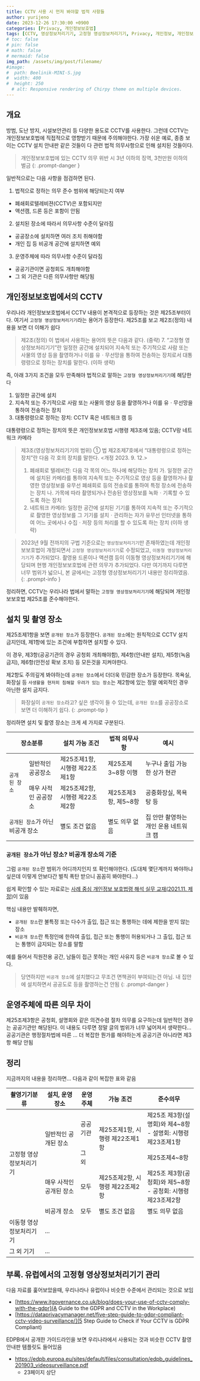 ```yaml
---
title: CCTV 사용 시 먼저 봐야할 법적 사항들
author: yurijeno
date: 2023-12-26 17:30:00 +0900
categories: [Privacy, 개인정보보호법]
tags: [CCTV, 영상정보처리기기, 고정형 영상정보처리기기, Privacy, 개인정보, 개인정보보호법, 개인정보보호법 시행령, EU-GDPR, GDPR]
# toc: false
# pin: false
# math: false
# mermaid: false
img_path: /assets/img/post/filename/
#image:
#  path: Beelinik-MINI-S.jpg
#  width: 400
#  height: 250
  # alt: Responsive rendering of Chirpy theme on multiple devices.
---
```



## 개요


방범, 도난 방지, 시설보안관리 등 다양한 용도로 CCTV를 사용한다. 그런데 CCTV는 개인정보보호법에 직접적으로 영향받기 때문에 주의해야한다. 가장 쉬운 예로, 종종 보이는 CCTV 설치 안내판 같은 것들이 다 관련 법적 의무사항으로 인해 설치된 것들이다.

> 개인정보보호법에 있는 CCTV 의무 위반 시 3년 이하의 징역, 3천만원 이하의 벌금
{: .prompt-danger }


일반적으로는 다음 사항을 점검하면 된다.
1. 법적으로 정하는 의무 준수 범위에 해당되는지 여부
  - 폐쇄회로텔레비젼(CCTV)은 포함되지만
  - 액션캠, 드론 등은 포함이 안됨
2. 설치된 장소에 따라서 의무사항 수준이 달라짐
  - 공공장소에 설치하면 여러 조치 취해야함
  - 개인 집 등 비공개 공간에 설치하면 예외
3. 운영주체에 따라 의무사항 수준이 달라짐
  - 공공기관이면 공청회도 개최해야함
  - 그 외 기관은 다른 의무사항만 해당됨


## 개인정보보호법에서의 CCTV

우리나라 개인정보보호법에서 CCTV 내용이 본격적으로 등장하는 것은 제25조부터이다. 여기서 `고정형 영상정보처리기기`라는 용어가 등장한다. 제25조를 보고 제2조(정의) 내용을 보면 더 이해가 쉽다

> 제2조(정의) 이 법에서 사용하는 용어의 뜻은 다음과 같다.
> (중략)
> 7\. “고정형 영상정보처리기기”란 일정한 공간에 설치되어 지속적 또는 주기적으로 사람 또는 사물의 영상 등을 촬영하거나 이를 유ㆍ무선망을 통하여 전송하는 장치로서 대통령령으로 정하는 장치를 말한다.
> (이하 생략)


즉, 아래 3가지 조건을 모두 만족해야 법적으로 말하는 `고정형 영상정보처리기기`에 해당한다
1. 일정한 공간에 설치
2. 지속적 또는 주기적으로 사람 또는 사물의 영상 등을 촬영하거나 이를 유ㆍ무선망을 통하여 전송하는 장치
3. 대통령령으로 정하는 장치: CCTV 혹은 네트워크 캠 등


대통령령으로 정하는 장치의 뜻은 개인정보보호법 시행령 제3조에 있음; CCTV랑 네트워크 카메라

> 제3조(영상정보처리기기의 범위) ① 법 제2조제7호에서 “대통령령으로 정하는 장치”란 다음 각 호의 장치를 말한다. <개정 2023. 9. 12.>
>   1. 폐쇄회로 텔레비전: 다음 각 목의 어느 하나에 해당하는 장치
>     가. 일정한 공간에 설치된 카메라를 통하여 지속적 또는 주기적으로 영상 등을 촬영하거나 촬영한 영상정보를 유무선 폐쇄회로 등의 전송로를 통하여 특정 장소에 전송하는 장치
>     나. 가목에 따라 촬영되거나 전송된 영상정보를 녹화ㆍ기록할 수 있도록 하는 장치
>   2. 네트워크 카메라: 일정한 공간에 설치된 기기를 통하여 지속적 또는 주기적으로 촬영한 영상정보를 그 기기를 설치ㆍ관리하는 자가 유무선 인터넷을 통하여 어느 곳에서나 수집ㆍ저장 등의 처리를 할 수 있도록 하는 장치
>   (이하 생략)


> 2023년 9월 전까지의 구법 기준으로는 `영상정보처리기기`만 존재하였는데 개인정보보호법이 개정되면서 `고정형 영상정보처리기기`로 수정되었고, `이동형 영상정보처리기기`가 추가되었다. 촬영용 드론이나 액션캠 등이 이동형 영상정보처리기기에 해당되며 현행 개인정보보호법에 관련 의무가 추가되었다. 다만 여기까지 다루면 너무 범위가 넓으니, 본 글에서는 고정형 영상정보처리기기 내용만 정리하였음.
{: .prompt-info }


정리하면, CCTV는 우리나라 법에서 말하는 `고정형 영상정보처리기기`에 해당되며 개인정보보호법 제25조를 준수해야한다.


## 설치 및 촬영 장소

제25조제1항을 보면 `공개된 장소`가 등장한다. `공개된 장소`에는 원칙적으로 CCTV 설치 금지인데, 제1항에 있는 조건에 부합하면 설치할 수 있다.

이 경우, 제3항(공공기관의 경우 공청회 개최해야함), 제4항(안내판 설치), 제5항(녹음 금지), 제6항(안전성 확보 조치) 등 모든것을 지켜야한다.

제2항도 주의깊게 봐야하는데 `공개된 장소`에서 더더욱 민감한 장소가 등장한다. 목욕실, 화장실 등 `사생활을 현저히 침해할 우려가 있는 장소`는 제2항에 있는 정말 예외적인 경우 아닌한 설치 금지다.

> 화장실이 `공개된 장소`라고? 싶은 생각이 들 수 있는데, `공개된 장소`를 공공장소로 보면 더 이해하기 쉽다.
{: .prompt-tip }


정리하면 설치 및 촬영 장소는 크게 세 가지로 구분된다.

<table>
<thead>
  <tr>
    <th colspan="2">장소분류</th>
    <th>설치 가능 조건</th>
    <th>법적 의무사항</th>
    <th>예시</th>
  </tr>
</thead>
<tbody>
  <tr>
    <td rowspan="2"><code>공개된 장소</code></td>
    <td>일반적인 공공장소</td>
    <td>제25조제1항, 시행령 제22조제1항</td>
    <td>제25조제3~8항 이행</td>
    <td>누구나 출입 가능한 상가 현관</td>
  </tr>
  <tr>
    <td>매우 사적인 공공장소</td>
    <td>제25조제2항, 시행령 제22조제2항</td>
    <td>제25조제3항, 제5~8항</td>
    <td>공중화장실, 목욕탕 등</td>
  </tr>
  <tr>
    <td colspan="2"><code>공개된 장소</code>가 아닌 비공개 장소</td>
    <td>별도 조건 없음</td>
    <td>별도 의무 없음</td>
    <td>집 안만 촬영하는 개인 운용 네트워크 캠</td>
  </tr>
</tbody>
</table>

### `공개된 장소`가 아닌 장소? 비공개 장소의 기준

그럼 `공개된 장소`란 범위가 어디까지인지 또 확인해야한다. (도대체 몇단계까지 봐야하냐 싶은데 이렇게 안보다간 벌칙 폭탄 받으니 꼼꼼히 봐야한다...)

쉽게 확인할 수 있는 자료로는 [사례 중심 개인정보 보호법령 해석 실무 교재(2021.11. 제정)](https://www.privacy.go.kr/front/bbs/bbsView.do?bbsNo=BBSMSTR_000000000049&bbscttNo=12913)이 있음


핵심 내용만 발췌하자면,
- `공개된 장소`란 불특정 또는 다수가 출입, 접근 또는 통행하는 데에 제한을 받지 않는 장소
- `비공개 장소`란 특정인에 한하여 출입, 접근 또는 통행이 허용되거나 그 출입, 접근 또는 통행이 금지되는 장소를 말함

예를 들어서 직원전용 공간, 남들이 접근 못하는 개인 사유지 등은 `비공개 장소`로 볼 수 있다.

> 당연하지만 `비공개 장소`에 설치했다고 무조건 면책권이 부여되는건 아님. 내 집안에 설치하면서 공공도로 등을 촬영하는건 안됨
{: .prompt-danger }


## 운영주체에 따른 의무 차이

제25조제3항은 공청회, 설명회와 같은 의견수렴 절차 의무를 요구하는데 일반적인 경우는 공공기관만 해당된다. 이 내용도 다루면 정말 글의 범위가 너무 넓어져서 생략한다... 공공기관은 행정절차법에 따른 ... 더 복잡한 뭔가를 해야하는게 공공기관 아니라면 제3항 해당 안됨



## 정리

지금까지의 내용을 정리하면... 다음과 같이 복잡한 표와 같음
<table>
<thead>
  <tr>
    <th>촬영기기분류</th>
    <th>설치, 운영 장소</th>
    <th>운영주체</th>
    <th>가능 조건</th>
    <th>준수의무</th>
  </tr>
</thead>
<tbody>
  <tr>
    <td rowspan=4>고정형 영상정보처리기기</td>
    <td rowspan=2>일반적인 공개된 장소</td>
    <td>공공기관</td>
    <td rowspan=2>제25조제1항, 시행령 제22조제1항</td>
    <td>제25조 제3항(설명회)와 제4~8항<br>- 설명회: 시행령 제23조제1항</td>
  </tr>
  <tr>
    <td>그 외</td>
    <td>제25조제4~8항</td>
  </tr>
  <tr>
    <td>매우 사적인 공개된 장소</td>
    <td>모두</td>
    <td>제25조제2항, 시행령 제22조제2항</td>
    <td>제25조 제3항(공청회)와 제5~8항<br>- 공청회: 시행령 제23조제2항</td>
  </tr>
  <tr>
    <td>비공개 장소</td>
    <td>모두</td>
    <td>별도 조건 없음</td>
    <td>별도 의무 없음</td>
  </tr>
  <tr>
    <td>이동형 영상정보처리기기</td>
    <td colspan=4>...</td>
  </tr>
  <tr>
    <td>그 외 기기</td>
    <td colspan=4>...</td>
  </tr>
</tbody>
</table>


## 부록. 유럽에서의 고정형 영상정보처리기기 관리

다음 자료를 훑어보았을때, 우리나라나 유럽이나 비슷한 수준에서 관리되는 것으로 보임
- [https://www.itgovernance.co.uk/blog/does-your-use-of-cctv-comply-with-the-gdpr](A Guide to the GDPR and CCTV in the Workplace)
- [https://dataprivacymanager.net/five-step-guide-to-gdpr-compliant-cctv-video-surveillance/](5 Step Guide to Check if Your CCTV is GDPR Compliant)

EDPB에서 공개한 가이드라인을 보면 우리나라에서 사용되는 것과 비슷한 CCTV 촬영 안내판 템플릿도 들어있음
- <https://edpb.europa.eu/sites/default/files/consultation/edpb_guidelines_201903_videosurveillance.pdf>
  - 23페이지 상단

